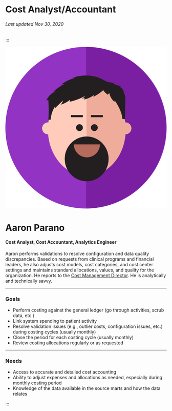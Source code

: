 # Cost Analyst/Accountant

###### Last updated Nov 30, 2020

:::

<div class="persona-header">

![Avatar Image](./assets/avatars/avatar79.svg)

<div>

# Aaron Parano

#### Cost Analyst, Cost Accountant, Analytics Engineer

Aaron performs validations to resolve configuration and data quality discrepancies. Based on requests from clinical programs and financial leaders, he also adjusts cost models, cost categories, and cost center settings and maintains standard allocations, values, and quality for the organization. He reports to the [Cost Management Director](/content/personas/cost-management-director). He is analytically and technically savvy.

</div>

</div>

<article>

---

### Goals

-   Perform costing against the general ledger (go through activities, scrub data, etc.)
-   Link system spending to patient activity
-   Resolve validation issues (e.g., outlier costs, configuration issues, etc.) during costing cycles (usually monthly)
-   Close the period for each costing cycle (usually monthly)
-   Review costing allocations regularly or as requested

---

### Needs

-   Access to accurate and detailed cost accounting
-   Ability to adjust expenses and allocations as needed, especially during monthly costing period
-   Knowledge of the data available in the source marts and how the data relates

</article>

:::

